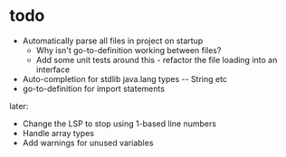 # todo

- Automatically parse all files in project on startup
  - Why isn't go-to-definition working between files?
  - Add some unit tests around this - refactor the file loading into an interface
- Auto-completion for stdlib java.lang types -- String etc
- go-to-definition for import statements

later:
- Change the LSP to stop using 1-based line numbers
- Handle array types
- Add warnings for unused variables

